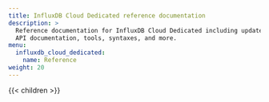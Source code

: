 ```yaml
---
title: InfluxDB Cloud Dedicated reference documentation
description: >
  Reference documentation for InfluxDB Cloud Dedicated including updates,
  API documentation, tools, syntaxes, and more.
menu: 
  influxdb_cloud_dedicated:
    name: Reference
weight: 20
---
```


{{< children >}}